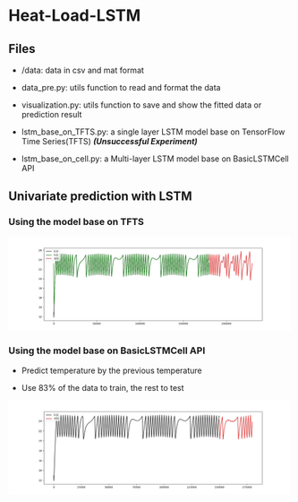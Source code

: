 # Heat-Load-LSTM

## Files

- /data: data in csv and mat format

- data_pre.py: utils function to read and format the data

- visualization.py: utils function to save and show the fitted data or prediction result

- lstm_base_on_TFTS.py: a single layer LSTM model base on TensorFlow Time Series(TFTS) ***(Unsuccessful Experiment)***

- lstm_base_on_cell.py: a Multi-layer LSTM model base on BasicLSTMCell API

## Univariate prediction with LSTM

### Using the model base on TFTS

![](pic/predict_result1.jpg)

### Using the model base on BasicLSTMCell API

- Predict temperature by the previous temperature

- Use 83% of the data to train, the rest to test

![](pic/predict_result2.jpg)